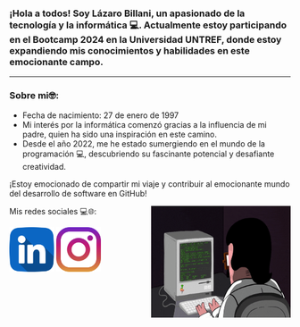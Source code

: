 <h3>¡Hola a todos! Soy Lázaro Billani, un apasionado de la tecnología y la informática 💻. Actualmente estoy participando en el Bootcamp 2024 en la Universidad UNTREF, donde estoy expandiendo mis conocimientos y habilidades en este emocionante campo.</h3>
<hr>

<h3>Sobre mi🤓:</h3>
<ul>
  <li>
    Fecha de nacimiento: 27 de enero de 1997
  </li>
  <li>
    Mi interés por la informática comenzó gracias a la influencia de mi padre, quien ha sido una inspiración en este camino.
  </li>
  <li>
    Desde el año 2022, me he estado sumergiendo en el mundo de la programación 💻, descubriendo su fascinante potencial y desafiante creatividad.
  </li>
</ul>
¡Estoy emocionado de compartir mi viaje y contribuir al emocionante mundo del desarrollo de software en GitHub!





<img align='right' src='/img/coderman.gif'
width='250' height="200"/>



Mis redes sociales 💻🌐:





<a href="https://www.linkedin.com/in/lazaro-billani/">
<img width="80" heigth="80" src="/img/linkedin.png"></a>
<a href="https://www.instagram.com/lazarobillani/">
<img width="80" heigth="80" src="/img/instagram.png"></a>

  





 

  

 


  
























